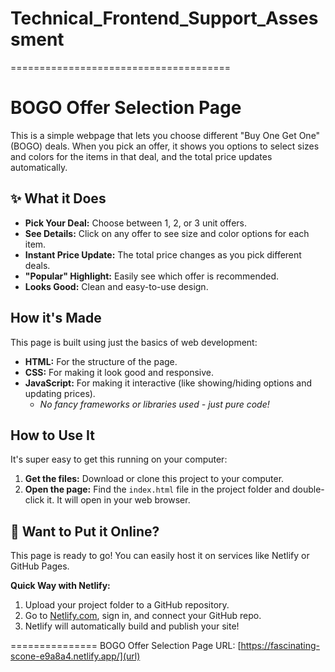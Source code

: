 # Technical_Frontend_Support_Assessment
======================================
# BOGO Offer Selection Page

This is a simple webpage that lets you choose different "Buy One Get One" (BOGO) deals. When you pick an offer, it shows you options to select sizes and colors for the items in that deal, and the total price updates automatically.

## ✨ What it Does

* **Pick Your Deal:** Choose between 1, 2, or 3 unit offers.
* **See Details:** Click on any offer to see size and color options for each item.
* **Instant Price Update:** The total price changes as you pick different deals.
* **"Popular" Highlight:** Easily see which offer is recommended.
* **Looks Good:** Clean and easy-to-use design.

## How it's Made

This page is built using just the basics of web development:

* **HTML:** For the structure of the page.
* **CSS:** For making it look good and responsive.
* **JavaScript:** For making it interactive (like showing/hiding options and updating prices).
    * *No fancy frameworks or libraries used - just pure code!*

##  How to Use It

It's super easy to get this running on your computer:

1.  **Get the files:** Download or clone this project to your computer.
2.  **Open the page:** Find the `index.html` file in the project folder and double-click it. It will open in your web browser.

## 🚀 Want to Put it Online?

This page is ready to go! You can easily host it on services like Netlify or GitHub Pages.

**Quick Way with Netlify:**
1.  Upload your project folder to a GitHub repository.
2.  Go to [Netlify.com](https://www.netlify.com/), sign in, and connect your GitHub repo.
3.  Netlify will automatically build and publish your site!

===============
BOGO Offer Selection Page URL: [https://fascinating-scone-e9a8a4.netlify.app/](url)
